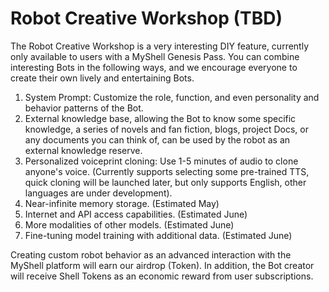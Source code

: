 # Robot Creative Workshop (TBD)

The Robot Creative Workshop is a very interesting DIY feature, currently only available to users with a MyShell Genesis Pass. You can combine interesting Bots in the following ways, and we encourage everyone to create their own lively and entertaining Bots.

1. System Prompt: Customize the role, function, and even personality and behavior patterns of the Bot.
2. External knowledge base, allowing the Bot to know some specific knowledge, a series of novels and fan fiction, blogs, project Docs, or any documents you can think of, can be used by the robot as an external knowledge reserve.
3. Personalized voiceprint cloning: Use 1-5 minutes of audio to clone anyone's voice. (Currently supports selecting some pre-trained TTS, quick cloning will be launched later, but only supports English, other languages are under development).
4. Near-infinite memory storage. (Estimated May)
5. Internet and API access capabilities. (Estimated June)
6. More modalities of other models. (Estimated June)
7. Fine-tuning model training with additional data. (Estimated June)

Creating custom robot behavior as an advanced interaction with the MyShell platform will earn our airdrop (Token). In addition, the Bot creator will receive Shell Tokens as an economic reward from user subscriptions.